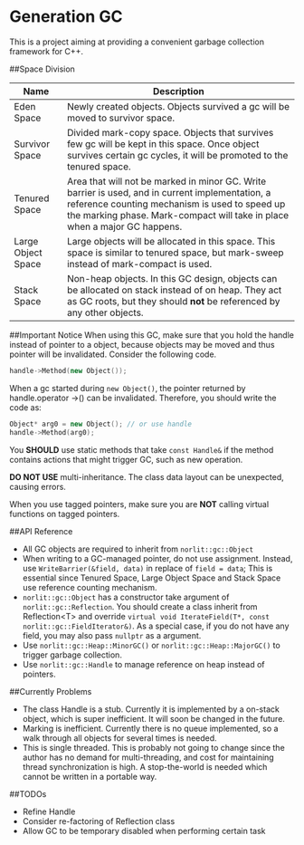 Generation GC
=====
This is a project aiming at providing a convenient garbage collection framework for C++.

##Space Division

Name | Description
---- | -----------
Eden Space| Newly created objects. Objects survived a gc will be moved to survivor space.
Survivor Space| Divided mark-copy space. Objects that survives few gc will be kept in this space. Once object survives certain gc cycles, it will be promoted to the tenured space.
Tenured Space| Area that will not be marked in minor GC. Write barrier is used, and in current implementation, a reference counting mechanism is used to speed up the marking phase. Mark-compact will take in place when a major GC happens.
Large Object Space| Large objects will be allocated in this space. This space is similar to tenured space, but mark-sweep instead of mark-compact is used.
Stack Space| Non-heap objects. In this GC design, objects can be allocated on stack instead of on heap. They act as GC roots, but they should **not** be referenced by any other objects.

##Important Notice
When using this GC, make sure that you hold the handle instead of pointer to a object, because objects may be moved and thus pointer will be invalidated. Consider the following code.
```C++
handle->Method(new Object());
```
When a gc started during `new Object()`,  the pointer returned by handle.operator ->() can be invalidated. Therefore, you should write the code as:
```C++
Object* arg0 = new Object(); // or use handle
handle->Method(arg0);
```

You **SHOULD** use static methods that take `const Handle&` if the method contains actions that might trigger GC, such as new operation.

**DO NOT USE** multi-inheritance. The class data layout can be unexpected, causing errors.

When you use tagged pointers, make sure you are **NOT** calling virtual functions on tagged pointers.

##API Reference
- All GC objects are required to inherit from `norlit::gc::Object`
- When writing to a GC-managed pointer, do not use assignment. Instead, use `WriteBarrier(&field, data)` in replace of `field = data`; This is essential since Tenured Space, Large Object Space and Stack Space use reference counting mechanism.
- `norlit::gc::Object` has a constructor take argument of `norlit::gc::Reflection`. You should create a class inherit from Reflection&lt;T> and  override `virtual void IterateField(T*, const norlit::gc::FieldIterator&)`. As a special case, if you do not have any field, you may also pass `nullptr` as a argument.
- Use `norlit::gc::Heap::MinorGC()` or `norlit::gc::Heap::MajorGC()` to trigger garbage collection.
- Use `norlit::gc::Handle` to manage reference on heap instead of pointers.

##Currently Problems

 - The class Handle is a stub. Currently it is implemented by a on-stack object, which is super inefficient. It will soon be changed in the future.
 - Marking is inefficient. Currently there is no queue implemented, so a walk through all objects for several times is needed.
 - This is single threaded. This is probably not going to change since the author has no demand for multi-threading, and cost for maintaining thread synchronization is high. A stop-the-world is needed which cannot be written in a portable way.

##TODOs
- Refine Handle
- Consider re-factoring of Reflection class 
- Allow GC to be temporary disabled when performing certain task